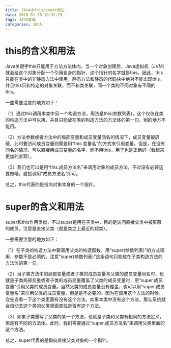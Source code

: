 ```yaml
---
title: JAVA中this/super用法
date: 2018-01-30 19:32:25
tags: JAVA基础
categories: JAVA
---
```


# this的含义和用法

Java关键字this只能用于方法方法体内。当一个对象创建后，Java虚拟机（JVM）就会给这个对象分配一个引用自身的指针，这个指针的名字就是this。因此，this只能在类中的非静态方法中使用，静态方法和静态的代码块中绝对不能出现this。并且this只和特定的对象关联，而不和类关联，同一个类的不同对象有不同的this。

一些需要注意的地方如下：

（1）通过this调用本类中另一个构造方法，用法是this(参数列表)，这个仅仅在类的构造方法中可以用，并且只能放在类的构造方法的方法体的第一句。别的地方不能用。

（2）方法参数或者方法中的局部变量和成员变量同名的情况下，成员变量被屏蔽，此时要访问成员变量则需要用“this.变量名”的方式来引用变量。但是，在没有同名的情况，可以直接用成员变量的名字，而不用this，用了也是正确的（看起来更加的直观）。

（3）我们也可以是用“this.成员方法名”来调用对象的成员方法，不过没有必要这要做哦，直接调用“成员方法名”即可。

总之，this代表的是指向对象本身的一个指针。

# super的含义和用法

super和this作用类似，不过super是用在子类中，目的是访问直接父类中被屏蔽的成员，注意是直接父类（就是类之上最近的超类）。

一些需要注意的地方如下：

（1）在子类的构造方法中要调用父类的构造函数，用“super(参数列表)”的方式调用，参数不是必须的。注意“super(参数列表)”这条语句只能放在子类构造方法的方法体的第一句。

（2）当子类方法中的局部变量或者子类的成员变量与父类的成员变量同名时，也就是子类局部变量或者子类的成员变量覆盖了父类的成员变量时，用“super.成员变量”引用父类的成员变量。当然父类的成员变量没有覆盖，也可以用“super.成员变量名”来引用父类的成员变量，但是是不必要的。因为在调用这个方法的时候，会先去看一下这个类里面有没有这个方法，如果本类中没有这个方法，那么系统就会自动去这个类的父类里面查找是否有这个方法。

（3）如果子类重写了父类的某一个方法，也就是子类和父类有相同的方法定义，但是有不同的方法体。此时，我们需要通过“super.成员方法名”来调用父类里面的这个方法。

总之，super代表的是指向直接父类对象的一个指针。
